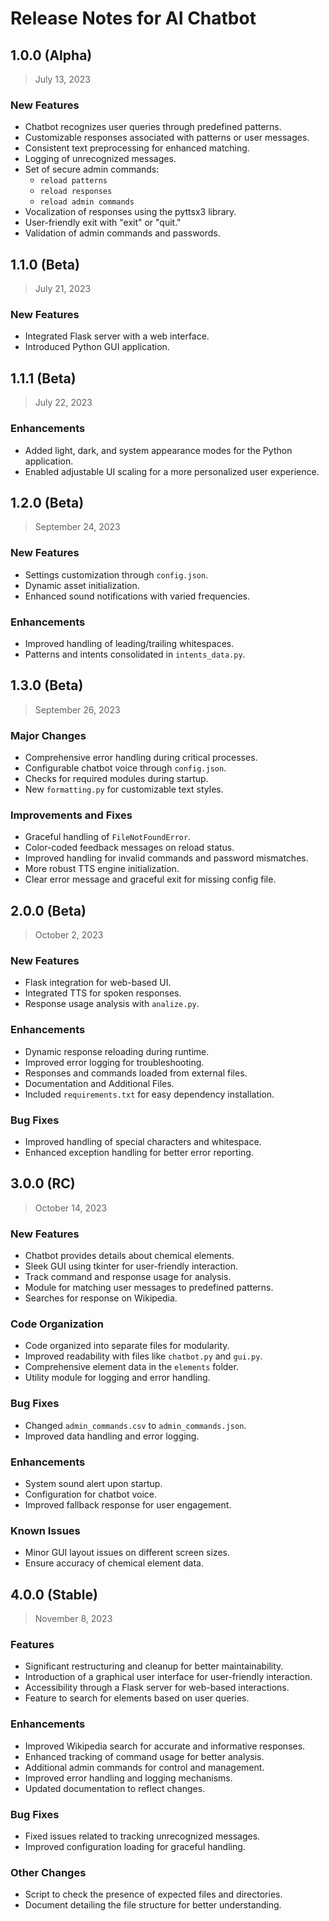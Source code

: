 # Release Notes for AI Chatbot

## 1.0.0 (Alpha)

> July 13, 2023

### New Features

- Chatbot recognizes user queries through predefined patterns.
- Customizable responses associated with patterns or user messages.
- Consistent text preprocessing for enhanced matching.
- Logging of unrecognized messages.
- Set of secure admin commands:
  - `reload patterns`
  - `reload responses`
  - `reload admin commands`
- Vocalization of responses using the pyttsx3 library.
- User-friendly exit with "exit" or "quit."
- Validation of admin commands and passwords.

## 1.1.0 (Beta)

> July 21, 2023

### New Features

- Integrated Flask server with a web interface.
- Introduced Python GUI application.

## 1.1.1 (Beta)

> July 22, 2023

### Enhancements

- Added light, dark, and system appearance modes for the Python application.
- Enabled adjustable UI scaling for a more personalized user experience.

## 1.2.0 (Beta)

> September 24, 2023

### New Features

- Settings customization through `config.json`.
- Dynamic asset initialization.
- Enhanced sound notifications with varied frequencies.

### Enhancements

- Improved handling of leading/trailing whitespaces.
- Patterns and intents consolidated in `intents_data.py`.

## 1.3.0 (Beta)

> September 26, 2023

### Major Changes

- Comprehensive error handling during critical processes.
- Configurable chatbot voice through `config.json`.
- Checks for required modules during startup.
- New `formatting.py` for customizable text styles.

### Improvements and Fixes

- Graceful handling of `FileNotFoundError`.
- Color-coded feedback messages on reload status.
- Improved handling for invalid commands and password mismatches.
- More robust TTS engine initialization.
- Clear error message and graceful exit for missing config file.

## 2.0.0 (Beta)

> October 2, 2023

### New Features

- Flask integration for web-based UI.
- Integrated TTS for spoken responses.
- Response usage analysis with `analize.py`.

### Enhancements

- Dynamic response reloading during runtime.
- Improved error logging for troubleshooting.
- Responses and commands loaded from external files.
- Documentation and Additional Files.
- Included `requirements.txt` for easy dependency installation.

### Bug Fixes

- Improved handling of special characters and whitespace.
- Enhanced exception handling for better error reporting.

## 3.0.0 (RC)

> October 14, 2023

### New Features

- Chatbot provides details about chemical elements.
- Sleek GUI using tkinter for user-friendly interaction.
- Track command and response usage for analysis.
- Module for matching user messages to predefined patterns.
- Searches for response on Wikipedia.

### Code Organization

- Code organized into separate files for modularity.
- Improved readability with files like `chatbot.py` and `gui.py`.
- Comprehensive element data in the `elements` folder.
- Utility module for logging and error handling.

### Bug Fixes

- Changed `admin_commands.csv` to `admin_commands.json`.
- Improved data handling and error logging.

### Enhancements

- System sound alert upon startup.
- Configuration for chatbot voice.
- Improved fallback response for user engagement.

### Known Issues

- Minor GUI layout issues on different screen sizes.
- Ensure accuracy of chemical element data.

## 4.0.0 (Stable)

> November 8, 2023

### Features

- Significant restructuring and cleanup for better maintainability.
- Introduction of a graphical user interface for user-friendly interaction.
- Accessibility through a Flask server for web-based interactions.
- Feature to search for elements based on user queries.

### Enhancements

- Improved Wikipedia search for accurate and informative responses.
- Enhanced tracking of command usage for better analysis.
- Additional admin commands for control and management.
- Improved error handling and logging mechanisms.
- Updated documentation to reflect changes.

### Bug Fixes

- Fixed issues related to tracking unrecognized messages.
- Improved configuration loading for graceful handling.

### Other Changes

- Script to check the presence of expected files and directories.
- Document detailing the file structure for better understanding.
